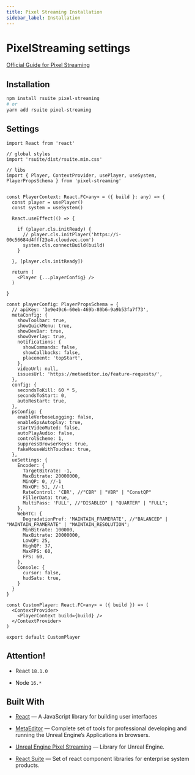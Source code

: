 ```yaml
---
title: Pixel Streaming Installation
sidebar_label: Installation
---
```


# PixelStreaming settings

[Official Guide for Pixel Streaming](https://docs.unrealengine.com/5.0/en-US/hosting-and-networking-guide-for-pixel-streaming-in-unreal-engine/)

## Installation

```bash
npm install rsuite pixel-streaming
# or
yarn add rsuite pixel-streaming
```

## Settings

```tsx title="src/Player.tsx"
import React from 'react'

// global styles
import 'rsuite/dist/rsuite.min.css'

// libs
import { Player, ContextProvider, usePlayer, useSystem, PlayerPropsSchema } from 'pixel-streaming'


const PlayerContext: React.FC<any> = ({ build }: any) => {
  const player = usePlayer()
  const system = useSystem()

  React.useEffect(() => {

    if (player.cls.initReady) {
      // player.cls.initPlayer('https://i-00c56684d4fff23e4.cloudvec.com')
      system.cls.connectBuild(build)
    }

  }, [player.cls.initReady])

  return (
    <Player {...playerConfig} />
  )

}

const playerConfig: PlayerPropsSchema = {
  // apiKey: '3e9e49c6-60eb-469b-80b6-9a9b53fa7f73',
  metaConfig: {
    showToolbar: true,
    showQuickMenu: true,
    showDevBar: true,
    showOverlay: true,
    notifications: {
      showCommands: false,
      showCallbacks: false,
      placement: 'topStart',
    },
    videoUrl: null,
    issuesUrl: 'https://metaeditor.io/feature-requests/',
  },
  config: {
    secondsToKill: 60 * 5,
    secondsToStart: 0,
    autoRestart: true,
  },
  psConfig: {
    enableVerboseLogging: false,
    enableSpsAutoplay: true,
    startVideoMuted: false,
    autoPlayAudio: false,
    controlScheme: 1,
    suppressBrowserKeys: true,
    fakeMouseWithTouches: true,
  },
  ueSettings: {
    Encoder: {
      TargetBitrate: -1,
      MaxBitrate: 20000000,
      MinQP: 0, //-1
      MaxQP: 51, //-1
      RateControl: 'CBR', //"CBR" | "VBR" | "ConstQP"
      FillerData: true,
      MultiPass: 'FULL', //"DISABLED" | "QUARTER" | "FULL";
    },
    WebRTC: {
      DegradationPref: 'MAINTAIN_FRAMERATE', //"BALANCED" | "MAINTAIN_FRAMERATE" | "MAINTAIN_RESOLUTION";
      MinBitrate: 100000,
      MaxBitrate: 20000000,
      LowQP: 25,
      HighQP: 37,
      MaxFPS: 60,
      FPS: 60,
    },
    Console: {
      cursor: false,
      hudSats: true,
    }
  }
}

const CustomPlayer: React.FC<any> = ({ build }) => (
  <ContextProvider>
    <PlayerContext build={build} />
  </ContextProvider>
)

export default CustomPlayer
```

## Attention!

- React `18.1.0`

- Node `16.*`

## Built With

- [React](https://reactjs.org/) — A JavaScript library for building user interfaces

- [MetaEditor](https://metaeditor.io/) — Complete set of tools for professional developing and running the Unreal Engine’s Applications in browsers.

- [Unreal Engine Pixel Streaming](https://docs.unrealengine.com/5.0/en-US) — Library for Unreal Engine.

- [React Suite](https://www.npmjs.com/package/rsuite) — Set of react component libraries for enterprise system products.
